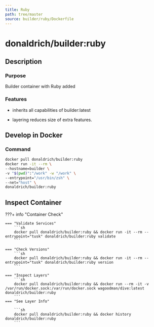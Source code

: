 ```yaml
---
title: Ruby
path: tree/master
source: builder/ruby/Dockerfile
---
```


# donaldrich/builder:ruby

## Description

### Purpose

Builder container with Ruby added

### Features

- inherits all capabilities of builder:latest

- layering reduces size of extra features.

## Develop in Docker

### Command

```sh
docker pull donaldrich/builder:ruby
docker run -it --rm \
--hostname=builder \
-v "$(pwd)":"/work" -w "/work" \
--entrypoint="/usr/bin/zsh" \
--net="host" \
donaldrich/builder:ruby
```

## Inspect Container

???+ info "Container Check"

    === "Validate Services"
        ```sh
        docker pull donaldrich/builder:ruby && docker run -it --rm --entrypoint="tusk" donaldrich/builder:ruby validate
        ```

    === "Check Versions"
        ```sh
        docker pull donaldrich/builder:ruby && docker run -it --rm --entrypoint="tusk" donaldrich/builder:ruby version
        ```

    === "Inspect Layers"
        ```sh
        docker pull donaldrich/builder:ruby && docker run --rm -it -v /var/run/docker.sock:/var/run/docker.sock wagoodman/dive:latest donaldrich/builder:ruby
        ```
    === "See Layer Info"

        ```sh
        docker pull donaldrich/builder:ruby && docker history donaldrich/builder:ruby
        ```
